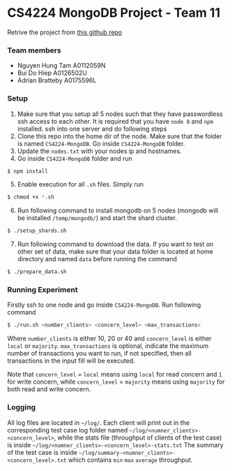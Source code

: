 # CS4224 MongoDB Project - Team 11

Retrive the project from
[this github repo](https://github.com/hiepsieunhan/CS4224-MongoDB)

### Team members

* Nguyen Hung Tam A0112059N
* Bui Do Hiep A0126502U
* Adrian Bratteby A0175596L

### Setup

1. Make sure that you setup all 5 nodes such that they have passwordless ssh
   access to each other. It is required that you have `node 8` and `npm`
   installed. ssh into one server and do following steps
2. Clone this repo into the home dir of the node. Make sure that the folder is
   named `CS4224-MongoDB`. Go inside `CS4224-MongoDB` folder.
3. Update the `nodes.txt` with your nodes ip and hostnames.
4. Go inside `CS4224-MongoDB` folder and run

```sh
$ npm install
```

5. Enable execution for all `.sh` files. Simply run

```sh
$ chmod +x *.sh
```

6. Run following command to install mongodb on 5 nodes (mongodb will be
   installed `/temp/mongodb/`) and start the shard cluster.

```sh
$ ./setup_shards.sh
```

7. Run following command to download the data. If you want to test on other set
   of data, make sure that your data folder is located at home directory and
   named `data` before running the command

```sh
$ ./prepare_data.sh
```

### Running Experiment

Firstly ssh to one node and go inside `CS4224-MongoDB`. Run following command

```sh
$ ./run.sh <number_clients> <concern_level> <max_transactions>
```

Where `number_clients` is either 10, 20 or 40 and `concern_level` is either
`local` or `majority`. `max_transactions` is optional, indicate the maximum
number of transactions you want to run, if not specified, then all transactions
in the input fill will be executed.

Note that `concern_level` = `local` means using `local` for read concern and `1`
for write concern, while `concern_level` = `majority` means using `majority` for
both read and write concern.

### Logging

All log files are located in `~/log/`. Each client will print out in the
corresponding test case log folder named
`~/log/<numner_clients>-<concern_level>`, while the stats file (throughput of
clients of the test case) is inside
`~/log/<numner_clients>-<concern_level>-stats.txt` The summary of the test case
is inside `~/log/summary-<numner_clients>-<concern_level>.txt` which contains
`min` `max` `average` throughput.
